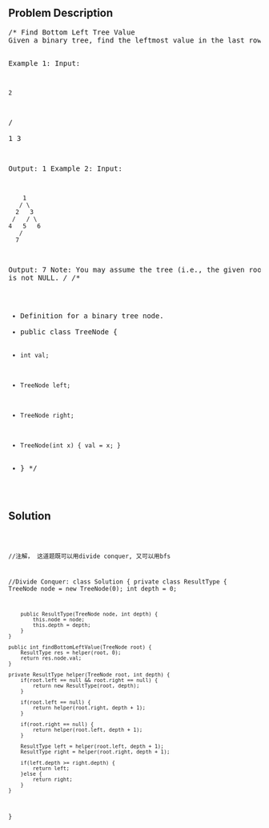 <!--
<style>
  body { font-family: Arial, sans-serif; }
  .container { max-width: 400px; margin: 50px; padding: 10px; }
  .comment-block { background-color: #f9f9f9; padding: 10px; border-left: 5px solid #ccc; max-width: 400px; margin: 50px; overflow-wrap: break-word; white-space: pre-wrap; }
  .code-block { background-color: #f4f4f4; padding: 10px; border: 1px solid #ddd; }
</style>
-->

<div class='container'>
<h2>Problem Description</h2>
<div class='comment-block'>
<pre>
/* Find Bottom Left Tree Value
Given a binary tree, find the leftmost value in the last row of the tree.

Example 1:
Input:

    2
   / \
  1   3

Output:
1
Example 2: 
Input:

        1
       / \
      2   3
     /   / \
    4   5   6
       /
      7

Output:
7
Note: You may assume the tree (i.e., the given root node) is not NULL.
*/
/**
 * Definition for a binary tree node.
 * public class TreeNode {
 *     int val;
 *     TreeNode left;
 *     TreeNode right;
 *     TreeNode(int x) { val = x; }
 * }
 */
</pre>
</div>

<h2>Solution</h2>
<div class='code-block'>
<pre><code class='language-java'>

//注解， 这道题既可以用divide conquer, 又可以用bfs


//Divide Conquer:
class Solution {
    private class ResultType {
        TreeNode node = new TreeNode(0);
        int depth = 0;
        
        public ResultType(TreeNode node, int depth) {
            this.node = node;
            this.depth = depth;
        }
    }
    
    public int findBottomLeftValue(TreeNode root) {
        ResultType res = helper(root, 0);
        return res.node.val;
    }
    
    private ResultType helper(TreeNode root, int depth) {
        if(root.left == null && root.right == null) {
            return new ResultType(root, depth);
        }
        
        if(root.left == null) {
            return helper(root.right, depth + 1);
        }
        
        if(root.right == null) {
            return helper(root.left, depth + 1);
        }
        
        ResultType left = helper(root.left, depth + 1);
        ResultType right = helper(root.right, depth + 1);
        
        if(left.depth >= right.depth) {
            return left;
        }else {
            return right;
        }  
    }  
}</code></pre>
</div>
</div>
